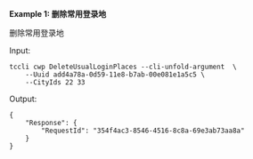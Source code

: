 **Example 1: 删除常用登录地**

删除常用登录地

Input: 

```
tccli cwp DeleteUsualLoginPlaces --cli-unfold-argument  \
    --Uuid add4a78a-0d59-11e8-b7ab-00e081e1a5c5 \
    --CityIds 22 33
```

Output: 
```
{
    "Response": {
        "RequestId": "354f4ac3-8546-4516-8c8a-69e3ab73aa8a"
    }
}
```

